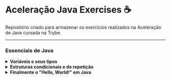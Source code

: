 # Aceleração Java Exercises :coffee:
Repositório criado para armazenar os exercícios realizados na Aceleração de Java cursada na Trybe.

---

### Essenciais de Java

<details>
  <summary>
    <strong>Variáveis e seus tipos</strong>
  </summary>
  <br>

- [x] [Antecessor e Sucessor](/01-variaveis-e-seus-tipos/antecessor-sucessor/)
- [x] [Calcular Area do Quadrado](/01-variaveis-e-seus-tipos/calcula-area/)
- [x] [Calculadora IMC](/01-variaveis-e-seus-tipos/calcula-imc/)
- [x] [Conversão de Bytes](/01-variaveis-e-seus-tipos/converte-bytes/)
- [x] [Estado da Lâmpada](/01-variaveis-e-seus-tipos/estado-lampada/)
- [x] [Fatorial de 18](/01-variaveis-e-seus-tipos/fatorial/)
- [x] [Soma do primeiro e último elemento](/01-variaveis-e-seus-tipos/soma-elementos/)

</details>

<details>
  <summary>
    <strong>Estruturas condicionais e de repetição</strong>
  </summary>
  <br>

- [x] [`do while` Conexão Discada](/02-estruturas-condicionais-e-de-repeticao/do-while-conexao-discada)
- [x] [`for` Números Pares](/02-estruturas-condicionais-e-de-repeticao/for-numeros-pares)
- [x] [`if-else` Desafio Estado Brasileiro](/02-estruturas-condicionais-e-de-repeticao/if-else-desafio-estado-brasileiro)
- [ ] `while-desafio` Números Aleatórios

</details>

<details>
  <summary>
    <strong>Finalmente o "Hello, World!" em Java</strong>
  </summary>
  <br>

- [ ] Idade em Dias
- [ ] Média Anual

</details>
